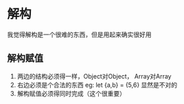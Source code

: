 # 解构
我觉得解构是一个很难的东西，但是用起来确实很好用

## 解构赋值
1. 两边的结构必须得一样，Object对Object， Array对Array
2. 右边必须是个合法的东西 eg: let {a,b} = {5,6} 显然是不对的
3. 解构赋值必须得同时完成（这个很重要）
